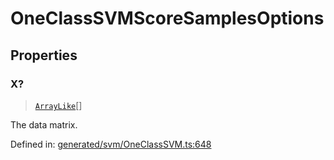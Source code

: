 # OneClassSVMScoreSamplesOptions

## Properties

### X?

> [`ArrayLike`](../types/ArrayLike.md)[]

The data matrix.

Defined in:  [generated/svm/OneClassSVM.ts:648](https://github.com/transitive-bullshit/scikit-learn-ts/blob/122b3c0/packages/sklearn/src/generated/svm/OneClassSVM.ts#L648)

